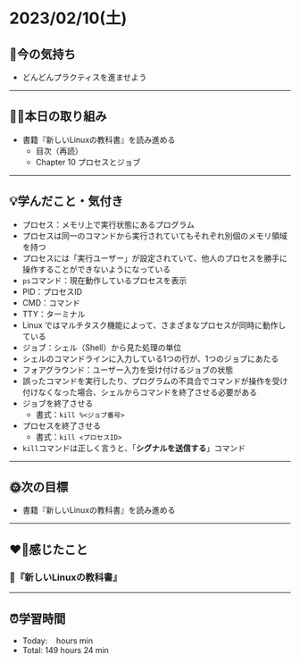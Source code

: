 # 2023/02/10(土)
## 🕺今の気持ち
- どんどんプラクティスを進ませよう

---


## ✍🏻本日の取り組み
- 書籍『新しいLinuxの教科書』を読み進める
  -  目次（再読）
  - Chapter 10 プロセスとジョブ

---


## 💡学んだこと・気付き
- プロセス：メモリ上で実行状態にあるプログラム
- プロセスは同一のコマンドから実行されていてもそれぞれ別個のメモリ領域を持つ
- プロセスには「実行ユーザー」が設定されていて、他人のプロセスを勝手に操作することができないようになっている
- `ps`コマンド：現在動作しているプロセスを表示
- PID：プロセスID
- CMD：コマンド
- TTY：ターミナル
- Linux ではマルチタスク機能によって、さまざまなプロセスが同時に動作している
- ジョブ：シェル（Shell）から見た処理の単位
- シェルのコマンドラインに入力している1つの行が、1つのジョブにあたる
- フォアグラウンド：ユーザー入力を受け付けるジョブの状態
- 誤ったコマンドを実行したり、プログラムの不具合でコマンドが操作を受け付けなくなった場合、シェルからコマンドを終了させる必要がある
- ジョブを終了させる
  - 書式：`kill %<ジョブ番号>`
- プロセスを終了させる
  - 書式：`kill <プロセスID>`
- `kill`コマンドは正しく言うと、「**シグナルを送信する**」コマンド

---


## 🌞次の目標
-  書籍『新しいLinuxの教科書』を読み進める

---


## ❤️‍🔥感じたこと
### 📖『新しいLinuxの教科書』

---


## ⏰学習時間
- Today:&nbsp;&nbsp;&nbsp;  hours  min
- Total: 149 hours 24 min
